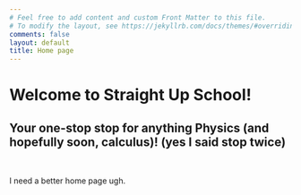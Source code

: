 ```yaml
---
# Feel free to add content and custom Front Matter to this file.
# To modify the layout, see https://jekyllrb.com/docs/themes/#overriding-theme-defaults
comments: false
layout: default
title: Home page
---
```

# Welcome to Straight Up School!
## Your one-stop stop for anything Physics (and hopefully soon, calculus)! (yes I said stop twice) 

&nbsp;

I need a better home page ugh.